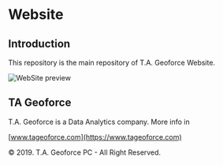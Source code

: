 # Website

## Introduction
This repository is the main repository of T.A. Geoforce Website.

![WebSite preview](images/website.gif)

## TA Geoforce

T.A. Geoforce is a Data Analytics company. More info in

[www.tageoforce.com](https://www.tageoforce.com)

© 2019. T.A. Geoforce PC - All Right Reserved.